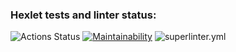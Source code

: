 ### Hexlet tests and linter status:
![Actions Status](/workflows/hexlet-check/badge.svg)
[![Maintainability](https://api.codeclimate.com/v1/badges/a99a88d28ad37a79dbf6/maintainability)](https://codeclimate.com/github/codeclimate/codeclimate/maintainability)
![superlinter.yml](https://github.com/almazidiyatshin/frontend-project-lvl1/workflows/superlinter.yml/badge.svg)
